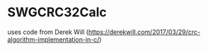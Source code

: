 # SWGCRC32Calc
uses code from Derek Will (https://derekwill.com/2017/03/29/crc-algorithm-implementation-in-c/)
